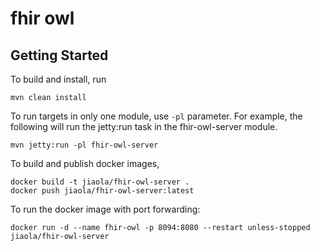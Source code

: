 # fhir owl

## Getting Started

To build and install, run 

```
mvn clean install 
```

To run targets in only one module, use `-pl` parameter. For example, the following will run the jetty:run task in 
the fhir-owl-server module. 
 
```
mvn jetty:run -pl fhir-owl-server 
```

To build and publish docker images,

```
docker build -t jiaola/fhir-owl-server . 
docker push jiaola/fhir-owl-server:latest 
```

To run the docker image with port forwarding: 

```
docker run -d --name fhir-owl -p 8094:8080 --restart unless-stopped jiaola/fhir-owl-server 
```